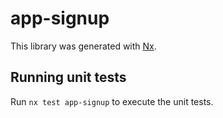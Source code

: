 # app-signup

This library was generated with [Nx](https://nx.dev).

## Running unit tests

Run `nx test app-signup` to execute the unit tests.
